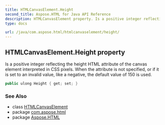 ```yaml
---
title: HTMLCanvasElement.Height
second_title: Aspose.HTML for Java API Reference
description: HTMLCanvasElement property. Is a positive integer reflecting the height HTML attribute of the canvas element interpreted in CSS pixels. When the attribute is not specified or if it is set to an invalid value like a negative the default value of 150 is used
type: docs

url: /java/com.aspose.html/htmlcanvaselement/height/
---
```

## HTMLCanvasElement.Height property

Is a positive integer reflecting the height HTML attribute of the canvas element interpreted in CSS pixels. When the attribute is not specified, or if it is set to an invalid value, like a negative, the default value of 150 is used.

```java
public ulong Height { get; set; }
```

### See Also

* class [HTMLCanvasElement](../)
* package [com.aspose.html](../../../com.aspose.html/)
* package [Aspose.HTML](../../../)
